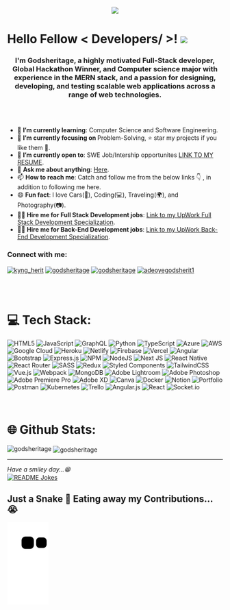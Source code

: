 <p align="center"> 
    <img src="http://upload-gifs.s3-sa-east-1.amazonaws.com/8cf24c73-4c3e-4fcb-9aff-a05dc2f90efb_cover-thompson.png">     
</p>           
<h1> Hello Fellow < Developers/ >! <img src = "https://raw.githubusercontent.com/MartinHeinz/MartinHeinz/master/wave.gif" width = 30px> </h1>
<p align='center'>       
</p>     
<h3 align="center">I'm Godsheritage, a highly motivated Full-Stack developer, Global Hackathon Winner, and Computer science major  with experience in the MERN stack, and a passion for designing, developing, and testing scalable web applications across a range of web technologies. 
</h3>
       <br/>     
<br/>   
<ul>
            <li>🌱 <b>I’m currently learning</b>: Computer Science and Software Engineering.</li>
            <li>🎯 <b>I’m currently focusing on </b>Problem-Solving</a>, ⭐️ star my projects if you like them 🤩.</li>
            <li>🤔 <b>I’m currently open to</b>: SWE Job/Intership opportunites <a href="http://godsheritage.herokuapp.com/Godsheritage's%20Resume.pdf" target ="_blanck">LINK TO MY RESUME</a>.</li>
            <li>💬 <b>Ask me about anything</b>: <a href="mailto:adeoyegodsheritage@gmail.com">Here</a>.</li>
            <li>📫 <b>How to reach me</b>: Catch and follow me from the below links 👇 , in addition to following me here.</li>
            <li>😄 <b>Fun fact</b>: I love Cars(🚗), Coding(💻), Traveling(🌍), and Photography(📷).</li>
            <li>👨‍💻 <b>Hire me for Full Stack Development jobs</b>: <a href="https://www.upwork.com/freelancers/~012a187b2e4e398622">Link to my UpWork Full Stack Development Specialization</a>.</li>
            <li>👨‍💻 <b>Hire me for Back-End Development jobs</b>: <a href="https://www.upwork.com/freelancers/~012a187b2e4e398622">Link to my UpWork Back-End Development Specialization</a>.</li>
        </ul>

<h3 align="left">Connect with me:</h3>
<p align="left">
<a href="https://twitter.com/kyng_herit" target="blank"><img align="center" src="https://raw.githubusercontent.com/rahuldkjain/github-profile-readme-generator/master/src/images/icons/Social/twitter.svg" alt="kyng_herit" height="30" width="40" /></a>
<a href="https://linkedin.com/in/godsheritage" target="blank"><img align="center" src="https://raw.githubusercontent.com/rahuldkjain/github-profile-readme-generator/master/src/images/icons/Social/linked-in-alt.svg" alt="godsheritage" height="30" width="40" /></a>
<a href="https://stackoverflow.com/users/godsheritage" target="blank"><img align="center" src="https://raw.githubusercontent.com/rahuldkjain/github-profile-readme-generator/master/src/images/icons/Social/stack-overflow.svg" alt="godsheritage" height="30" width="40" /></a>
<a href="https://www.hackerrank.com/adeoyegodsherit1" target="blank"><img align="center" src="https://raw.githubusercontent.com/rahuldkjain/github-profile-readme-generator/master/src/images/icons/Social/hackerrank.svg" alt="adeoyegodsherit1" height="30" width="40" /></a>
</p>
<br/>
<br/>
                     
# 💻 Tech Stack:
![HTML5](https://img.shields.io/badge/html5-%23E34F26.svg?style=flat&logo=html5&logoColor=white) ![JavaScript](https://img.shields.io/badge/javascript-%23323330.svg?style=flat&logo=javascript&logoColor=%23F7DF1E) ![GraphQL](https://img.shields.io/badge/-GraphQL-E10098?style=flat&logo=graphql&logoColor=white) ![Python](https://img.shields.io/badge/python-3670A0?style=flat&logo=python&logoColor=ffdd54) ![TypeScript](https://img.shields.io/badge/typescript-%23007ACC.svg?style=flat&logo=typescript&logoColor=white) ![Azure](https://img.shields.io/badge/azure-%230072C6.svg?style=flat&logo=azure-devops&logoColor=white) ![AWS](https://img.shields.io/badge/AWS-%23FF9900.svg?style=flat&logo=amazon-aws&logoColor=white) ![Google Cloud](https://img.shields.io/badge/Google%20Cloud-%234285F4.svg?style=flat&logo=google-cloud&logoColor=white) ![Heroku](https://img.shields.io/badge/heroku-%23430098.svg?style=flat&logo=heroku&logoColor=white) ![Netlify](https://img.shields.io/badge/netlify-%23000000.svg?style=flat&logo=netlify&logoColor=#00C7B7) ![Firebase](https://img.shields.io/badge/firebase-%23039BE5.svg?style=flat&logo=firebase) ![Vercel](https://img.shields.io/badge/vercel-%23000000.svg?style=flat&logo=vercel&logoColor=white) ![Angular](https://img.shields.io/badge/angular-%23DD0031.svg?style=flat&logo=angular&logoColor=white) ![Bootstrap](https://img.shields.io/badge/bootstrap-%23563D7C.svg?style=flat&logo=bootstrap&logoColor=white) ![Express.js](https://img.shields.io/badge/express.js-%23404d59.svg?style=flat&logo=express&logoColor=%2361DAFB) ![NPM](https://img.shields.io/badge/NPM-%23000000.svg?style=flat&logo=npm&logoColor=white) ![NodeJS](https://img.shields.io/badge/node.js-6DA55F?style=flat&logo=node.js&logoColor=white) ![Next JS](https://img.shields.io/badge/Next-black?style=flat&logo=next.js&logoColor=white) ![React Native](https://img.shields.io/badge/react_native-%2320232a.svg?style=flat&logo=react&logoColor=%2361DAFB) ![React Router](https://img.shields.io/badge/React_Router-CA4245?style=flat&logo=react-router&logoColor=white) ![SASS](https://img.shields.io/badge/SASS-hotpink.svg?style=flat&logo=SASS&logoColor=white) ![Redux](https://img.shields.io/badge/redux-%23593d88.svg?style=flat&logo=redux&logoColor=white) ![Styled Components](https://img.shields.io/badge/styled--components-DB7093?style=flat&logo=styled-components&logoColor=white) ![TailwindCSS](https://img.shields.io/badge/tailwindcss-%2338B2AC.svg?style=flat&logo=tailwind-css&logoColor=white) ![Vue.js](https://img.shields.io/badge/vuejs-%2335495e.svg?style=flat&logo=vuedotjs&logoColor=%234FC08D) ![Webpack](https://img.shields.io/badge/webpack-%238DD6F9.svg?style=flat&logo=webpack&logoColor=black) ![MongoDB](https://img.shields.io/badge/MongoDB-%234ea94b.svg?style=flat&logo=mongodb&logoColor=white) ![Adobe Lightroom](https://img.shields.io/badge/Adobe%20Lightroom-31A8FF.svg?style=flat&logo=Adobe%20Lightroom&logoColor=white) ![Adobe Photoshop](https://img.shields.io/badge/adobephotoshop-%2331A8FF.svg?style=flat&logo=adobephotoshop&logoColor=white) ![Adobe Premiere Pro](https://img.shields.io/badge/Adobe%20Premiere%20Pro-9999FF.svg?style=flat&logo=Adobe%20Premiere%20Pro&logoColor=white) ![Adobe XD](https://img.shields.io/badge/Adobe%20XD-470137?style=flat&logo=Adobe%20XD&logoColor=#FF61F6) ![Canva](https://img.shields.io/badge/Canva-%2300C4CC.svg?style=flat&logo=Canva&logoColor=white) ![Docker](https://img.shields.io/badge/docker-%230db7ed.svg?style=flat&logo=docker&logoColor=white) ![Notion](https://img.shields.io/badge/Notion-%23000000.svg?style=flat&logo=notion&logoColor=white) ![Portfolio](https://img.shields.io/badge/Portfolio-%23000000.svg?style=flat&logo=firefox&logoColor=#FF7139) ![Postman](https://img.shields.io/badge/Postman-FF6C37?style=flat&logo=postman&logoColor=white) ![Kubernetes](https://img.shields.io/badge/kubernetes-%23326ce5.svg?style=flat&logo=kubernetes&logoColor=white) ![Trello](https://img.shields.io/badge/Trello-%23026AA7.svg?style=flat&logo=Trello&logoColor=white) ![Angular.js](https://img.shields.io/badge/angular.js-%23E23237.svg?style=flat&logo=angularjs&logoColor=white) ![React](https://img.shields.io/badge/react-%2320232a.svg?style=flat&logo=react&logoColor=%2361DAFB) ![Socket.io](https://img.shields.io/badge/Socket.io-black?style=flat&logo=socket.io&badgeColor=010101)
<br/>
<br/>
<br/>

# 🌐 Github Stats:
<p><img align="left" src="https://github-readme-stats.vercel.app/api/top-langs?username=godsheritage&show_icons=true&locale=en&layout=compact" alt="godsheritage" /></p>

<p>&nbsp;<img align="center" style="width:50%" src="https://github-readme-stats.vercel.app/api?username=godsheritage&show_icons=true&locale=en" alt="godsheritage" /></p>
<hr/>
<i>Have a smiley day...😁</i><br>
<a href="https://readme-jokes.vercel.app"><img align="center" src="https://readme-jokes.vercel.app/api" alt="README Jokes"></a>
     
      
## Just a Snake 🐍 Eating away my Contributions...😭
![snake gif](https://raw.githubusercontent.com/avinash-218/avinash-218/output/github-contribution-grid-snake.svg)
  
 

